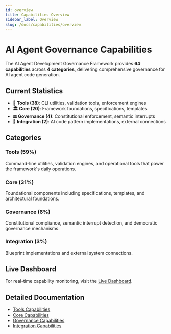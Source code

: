 ```yaml
---
id: overview
title: Capabilities Overview
sidebar_label: Overview
slug: /docs/capabilities/overview
---
```


# AI Agent Governance Capabilities

The AI Agent Development Governance Framework provides **64 capabilities** across **4 categories**, delivering
comprehensive governance for AI agent code generation.

## Current Statistics

- **🔧 Tools (38)**: CLI utilities, validation tools, enforcement engines
- **🏛️ Core (20)**: Framework foundations, specifications, templates
- **⚖️ Governance (4)**: Constitutional enforcement, semantic interrupts
- **🔗 Integration (2)**: AI code pattern implementations, external connections

## Categories

### Tools (59%)

Command-line utilities, validation engines, and operational tools that power the framework's daily operations.

### Core (31%)

Foundational components including specifications, templates, and architectural foundations.

### Governance (6%)

Constitutional compliance, semantic interrupt detection, and democratic governance mechanisms.

### Integration (3%)

Blueprint implementations and external system connections.

## Live Dashboard

For real-time capability monitoring, visit the [Live Dashboard](/dashboard).

## Detailed Documentation

- [Tools Capabilities](./tools)
- [Core Capabilities](./core)
- [Governance Capabilities](./governance)
- [Integration Capabilities](./integration)
